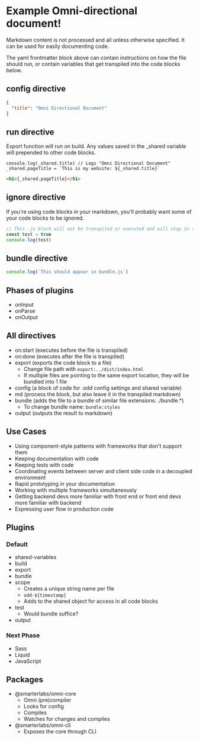 # Example Omni-directional document!

Markdown content is not processed and all unless otherwise specified. It can be used for easily documenting code.

The yaml frontmatter block above can contain instructions on how the file should run, or contain variables that get transpiled into the code blocks below.


## config directive

```json config
{
  "title": "Omni Directional Document"
}
```

## run directive

Export function will run on build. Any values saved in the _shared variable will prepended to other code blocks.

```es6 run
console.log(_shared.title) // Logs "Omni Directional Document"
_shared.pageTitle = `This is my website: ${_shared.title}`
```


```html
<h1>{_shared.pageTitle}</h1>
```

## ignore directive

If you're using code blocks in your markdown, you'll probably want some of your code blocks to be ignored.

```js ignore
// This .js block will not be transpiled or executed and will stay in the generated .md file
const test = true
console.log(test)
```

## bundle directive

```js bundle
console.log(`This should appear in bundle.js`)
```

## Phases of plugins

- onInput
- onParse
- onOutput


## All directives

- on:start (executes before the file is transpiled)
- on:done (executes after the file is transpiled)
- export (exports the code block to a file)
  + Change file path with `export:../dist/index.html`
  + If multiple files are pointing to the same export location, they will be bundled into 1 file
- config (a block of code for .odd config settings and shared variable)
- md (process the block, but also leave it in the transpiled markdown)
- bundle (adds the file to a bundle of similar file extensions: ./bundle.*)
  + To change bundle name: `bundle:styles`
- output (outputs the result to markdown)


## Use Cases

- Using component-style patterns with frameworks that don't support them
- Keeping documentation with code
- Keeping tests with code
- Coordinating events between server and client side code in a decoupled environment
- Rapid prototyping in your documentation
- Working with multiple frameworks simultaneously
- Getting backend devs more familiar with front end or front end devs more familiar with backend
- Expressing user flow in production code

## Plugins

### Default

- shared-variables
- build
- export
- bundle
- scope
  + Creates a unique string name per file
  + `odd-${timestamp}`
  + Adds to the shared object for access in all code blocks
- test
  + Would bundle suffice?
- output

### Next Phase

- Sass
- Liquid
- JavaScript

## Packages

- @smarterlabs/omni-core
  + Omni (pre)compiler
  + Looks for config
  + Compiles
  + Watches for changes and compiles
- @smarterlabs/omni-cli
  + Exposes the core through CLI
